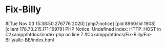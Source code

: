 # Fix-Billy
#[Tue Nov 03 15:38:50.276776 2020] [php7:notice] [pid 8960:tid 1908] [client 178.73.215.171:16979] PHP Notice:  Undefined index: HTTP_HOST in C:\\xampp\\htdocs\\index.php on line 7
#C:/xampp/htdocs/Fix-Billy/Fix-Billy/alle-BE/index.html
